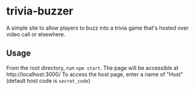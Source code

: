 # trivia-buzzer
A simple site to allow players to buzz into a trivia game that's hosted over video call or elsewhere.

## Usage

From the root directory, run `npm start`.
The page will be accessible at http://localhost:3000/
To access the host page, enter a name of "Host" (default host code is `secret_code`)
